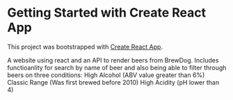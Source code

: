 # Getting Started with Create React App

This project was bootstrapped with [Create React App](https://github.com/facebook/create-react-app).

A website using react and an API to render beers from BrewDog. Includes functioanlity for search by name of beer and also being able to filter through beers on three conditions: 
High Alcohol (ABV value greater than 6%)
Classic Range (Was first brewed before 2010)
High Acidity (pH lower than 4)
